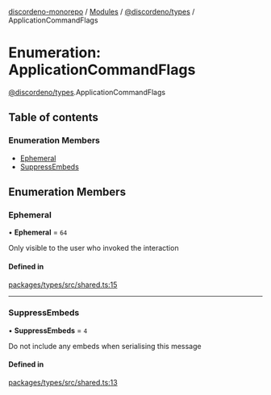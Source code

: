 [discordeno-monorepo](../README.md) / [Modules](../modules.md) / [@discordeno/types](../modules/discordeno_types.md) / ApplicationCommandFlags

# Enumeration: ApplicationCommandFlags

[@discordeno/types](../modules/discordeno_types.md).ApplicationCommandFlags

## Table of contents

### Enumeration Members

- [Ephemeral](discordeno_types.ApplicationCommandFlags.md#ephemeral)
- [SuppressEmbeds](discordeno_types.ApplicationCommandFlags.md#suppressembeds)

## Enumeration Members

### Ephemeral

• **Ephemeral** = `64`

Only visible to the user who invoked the interaction

#### Defined in

[packages/types/src/shared.ts:15](https://github.com/deepsarda/discordeno/blob/c6dc30bb/packages/types/src/shared.ts#L15)

---

### SuppressEmbeds

• **SuppressEmbeds** = `4`

Do not include any embeds when serialising this message

#### Defined in

[packages/types/src/shared.ts:13](https://github.com/deepsarda/discordeno/blob/c6dc30bb/packages/types/src/shared.ts#L13)
